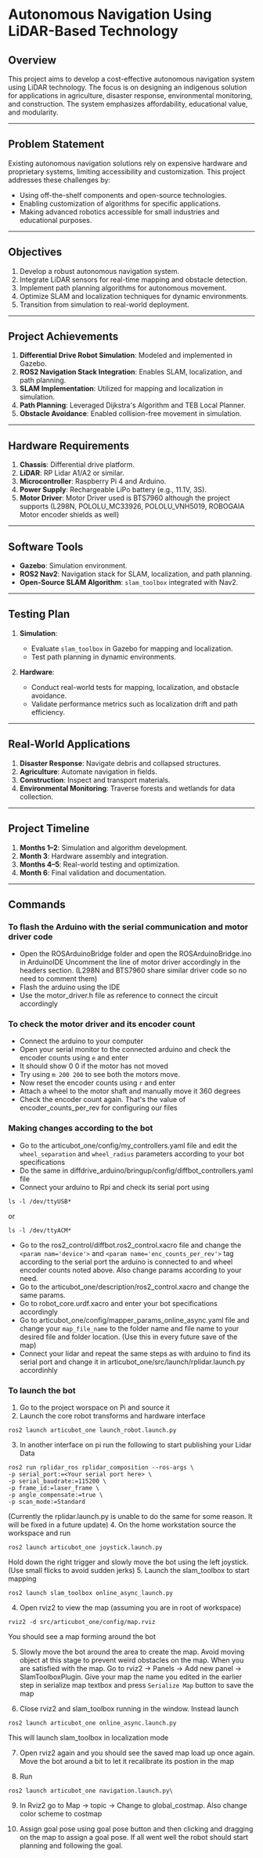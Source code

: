 # Autonomous Navigation Using LiDAR-Based Technology

## Overview
This project aims to develop a cost-effective autonomous navigation system using LiDAR technology. The focus is on designing an indigenous solution for applications in agriculture, disaster response, environmental monitoring, and construction. The system emphasizes affordability, educational value, and modularity.

---

## Problem Statement
Existing autonomous navigation solutions rely on expensive hardware and proprietary systems, limiting accessibility and customization. This project addresses these challenges by:
- Using off-the-shelf components and open-source technologies.
- Enabling customization of algorithms for specific applications.
- Making advanced robotics accessible for small industries and educational purposes.

---

## Objectives
1. Develop a robust autonomous navigation system.  
2. Integrate LiDAR sensors for real-time mapping and obstacle detection.  
3. Implement path planning algorithms for autonomous movement.  
4. Optimize SLAM and localization techniques for dynamic environments.  
5. Transition from simulation to real-world deployment.  

---

## Project Achievements
1. **Differential Drive Robot Simulation**: Modeled and implemented in Gazebo.  
2. **ROS2 Navigation Stack Integration**: Enables SLAM, localization, and path planning.  
3. **SLAM Implementation**: Utilized for mapping and localization in simulation.  
4. **Path Planning**: Leveraged Dijkstra's Algorithm and TEB Local Planner.  
5. **Obstacle Avoidance**: Enabled collision-free movement in simulation.  

---

## Hardware Requirements
1. **Chassis**: Differential drive platform.  
2. **LiDAR**: RP Lidar A1/A2 or similar.  
3. **Microcontroller**: Raspberry Pi 4 and Arduino.  
4. **Power Supply**: Rechargeable LiPo battery (e.g., 11.1V, 3S).  
5. **Motor Driver**: Motor Driver used is BTS7960 although the project supports (L298N, POLOLU_MC33926, POLOLU_VNH5019, ROBOGAIA Motor encoder shields as well)

---

## Software Tools
- **Gazebo**: Simulation environment.  
- **ROS2 Nav2**: Navigation stack for SLAM, localization, and path planning.  
- **Open-Source SLAM Algorithm**: `slam_toolbox` integrated with Nav2.  

---

## Testing Plan
1. **Simulation**:  
   - Evaluate `slam_toolbox` in Gazebo for mapping and localization.  
   - Test path planning in dynamic environments.  

2. **Hardware**:  
   - Conduct real-world tests for mapping, localization, and obstacle avoidance.  
   - Validate performance metrics such as localization drift and path efficiency.  

---

## Real-World Applications
1. **Disaster Response**: Navigate debris and collapsed structures.  
2. **Agriculture**: Automate navigation in fields.  
3. **Construction**: Inspect and transport materials.  
4. **Environmental Monitoring**: Traverse forests and wetlands for data collection.  

---

## Project Timeline
1. **Months 1–2**: Simulation and algorithm development.  
2. **Month 3**: Hardware assembly and integration.  
3. **Months 4–5**: Real-world testing and optimization.  
4. **Month 6**: Final validation and documentation.  

---

## Commands
### To flash the Arduino with the serial communication and motor driver code
   - Open the ROSArduinoBridge folder and open the ROSArduinoBridge.ino in ArduinoIDE
Uncomment the line of motor driver accordingly in the headers section. (L298N and BTS7960 share similar driver code so no need to comment them)
   - Flash the arduino using the IDE
   - Use the motor_driver.h file as reference to connect the circuit accordingly
### To check the motor driver and its encoder count
   - Connect the arduino to your computer 
   - Open your serial monitor to the connected arduino and check the encoder counts using `e` and enter
   - It should show 0 0 if the motor has not moved
   - Try using `m 200 200` to see both the motors move.
   - Now reset the encoder counts using `r` and enter
   - Attach a wheel to the motor shaft and manually move it 360 degrees
   - Check the encoder count again. That's the value of encoder_counts_per_rev for configuring our files

### Making changes according to the bot
   - Go to the articubot_one/config/my_controllers.yaml file and edit the `wheel_separation` and `wheel_radius` parameters according to your bot specifications
   - Do the same in diffdrive_arduino/bringup/config/diffbot_controllers.yaml file
   - Connect your arduino to Rpi and check its serial port using 
   ```
   ls -l /dev/ttyUSB*
   ```
   or
   ```
   ls -l /dev/ttyACM*
   ```
   - Go to the ros2_control/diffbot.ros2_control.xacro file and change the `<param nam='device'>` and `<param name='enc_counts_per_rev'>` tag according to the serial port the arduino is connected to and wheel encoder counts noted above. Also change params according to your need.
   - Go to the articubot_one/description/ros2_control.xacro and change the same params.
   - Go to robot_core.urdf.xacro and enter your bot specifications accordingly
   - Go to articubot_one/config/mapper_params_online_async.yaml file and change your `map_file_name` to the folder name and file name to your desired file and folder location. (Use this in every future save of the map) 
   - Connect your lidar and repeat the same steps as with arduino to find its serial port
   and change it in articubot_one/src/launch/rplidar.launch.py accordinhly

### To launch the bot
   1. Go to the project worspace on Pi and source it
   2. Launch the core robot transforms and hardware interface
   ```
   ros2 launch articubot_one launch_robot.launch.py
   ```
   3. In another interface on pi run the following to start publishing your Lidar Data
   ```
   ros2 run rplidar_ros rplidar_composition --ros-args \
  -p serial_port:=<Your serial port here> \
  -p serial_baudrate:=115200 \
  -p frame_id:=laser_frame \
  -p angle_compensate:=true \
  -p scan_mode:=Standard
  ```
  (Currently the rplidar.launch.py is unable to do the same for some reason. It will be fixed in a future update)
   4. On the home workstation source the workspace and run
   ```
   ros2 launch articubot_one joystick.launch.py
   ```
   Hold down the right trigger and slowly move the bot using the left joystick. (Use small flicks to avoid sudden jerks)
   5. Launch the slam_toolbox to start mapping
   ```
   ros2 launch slam_toolbox online_async_launch.py
   ``` 
   4. Open rviz2 to view the map (assuming you are in root of workspace)
   ```
   rviz2 -d src/articubot_one/config/map.rviz
   ```
   You should see a map forming around the bot

   5. Slowly move the bot around the area to create the map. Avoid moving object at this stage to prevent weird obstacles on the map. When you are satisfied with the map. Go to rviz2 -> Panels -> Add new panel -> SlamToolboxPlugin. Give your map the name you edited in the earlier step in serialize map textbox and press `Serialize Map` button to save the map

   6. Close rviz2 and slam_toolbox running in the window. Instead launch
   ```
   ros2 launch articubot_one online_async.launch.py
   ```
   This will launch slam_toolbox in localization mode
   
   7. Open rviz2 again and you should see the saved map load up once again. Move the bot around a bit to let it recalibrate its postion in the map

   8. Run
   ```
   ros2 launch articubot_one navigation.launch.py\
   ```

   9. In Rviz2 go to Map -> topic -> Change to global_costmap. Also change color scheme to costmap
   
   10. Assign goal pose using goal pose button and then clicking and dragging on the map to assign a goal pose. If all went well the robot should start planning and following the goal.